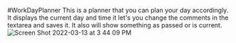 #WorkDayPlanner
This is a planner that you can plan your day accordingly. It displays the current day and time it let's you change the comments in the textarea and saves it. It also will show something as passed or is current.
![Screen Shot 2022-03-13 at 3 44 09 PM](https://user-images.githubusercontent.com/98546041/158076304-d68f9a84-c9ce-44b6-a6ec-a80ea5c981c8.png)
